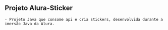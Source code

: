 ## Projeto Alura-Sticker

    - Projeto Java que consome api e cria stickers, desenvolvida durante a imersão Java da Alura.

